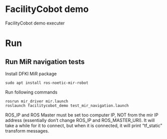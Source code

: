 # FacilityCobot demo
FacilityCobot demo executer

# Run

## Run MiR navigation tests

Install DFKI MiR package
```
sudo apt install ros-noetic-mir-robot
```
Run following commands

```
rosrun mir_driver mir.launch
roslaunch facilitycobot_demo test_mir_navigation.launch
```

ROS_IP and ROS Master must be set too computer IP, NOT from the mir IP address (essentially don’t change ROS_IP and ROS_MASTER_URI). It will take a while for it to connect, but when it is connected, it will print “tf_static” transform messages.

